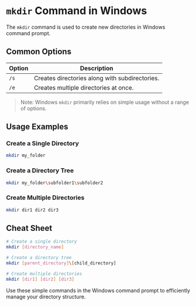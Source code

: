 # `mkdir` Command in Windows

The `mkdir` command is used to create new directories in Windows command prompt.

## Common Options

| Option | Description                              |
|--------|------------------------------------------|
| `/s`   | Creates directories along with subdirectories. |
| `/e`   | Creates multiple directories at once.      |

> Note: Windows `mkdir` primarily relies on simple usage without a range of options.

## Usage Examples

### Create a Single Directory
```bash
mkdir my_folder
```

### Create a Directory Tree
```bash
mkdir my_folder\subfolder1\subfolder2
```

### Create Multiple Directories
```bash
mkdir dir1 dir2 dir3
```

## Cheat Sheet

```bash
# Create a single directory
mkdir [directory_name]

# Create a directory tree
mkdir [parent_directory]\[child_directory]

# Create multiple directories
mkdir [dir1] [dir2] [dir3]
```

Use these simple commands in the Windows command prompt to efficiently manage your directory structure.
